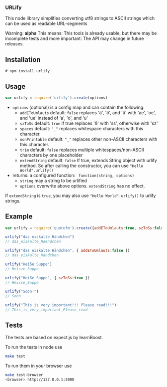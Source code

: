 ### URLify

This node library simplifies converting utf8 strings to ASCII strings which can be used as readable URL-segments

Warning: __alpha__ This means: This tools is already usable, but there may be
incomplete tests and more important: The API may change in future releases.

## Installation

```
# npm install urlify
```

## Usage

``` javascript
var urlify = require('urlify').create(options)
```

* ```options``` (optional) is a config map and can contain the following:
  * ```addEToUmlauts``` default: ```false```
    replaces 'ä', 'ö', and 'ü' with 'ae', 'oe', and 'ue' instead of 'a', 'o', and 'u'
  * ```szToSs``` default: ```true```
    if true replaces 'ß' with 'ss', otherwise with 'sz'
  * ```spaces``` default: ```"_"```
    replaces whitespace characters with this character.
  * ```nonPrintable``` default: ```"_"```
    replaces other non-ASCII characters with this character.
  * ```trim``` default: ```false```
    replaces multiple whitespaces/non-ASCII characters by one placeholder
  * ```extendString``` default: ```false```
    If true, extends String object with urlify method.
    So after calling the constructor, you can use ```"Hello World".urlify()```
* returns: a configured function: ``` function(string, options)```
  * ```string``` may a string to be urlified
  * ```options``` overwrite above options. ```extendString``` has no effect.

If ```extendString``` is ```true```, you may also use ```"Hello World".urlify()```
to urlify strings.

## Example

``` javascript
var urlify = require('quotefm').create({addEToUmlauts:true, szToSs:false, spaces:"_", nonPrintable:"_", trim:true});

urlify("das eiskalte Händchen")
// das_eiskalte_Haendchen 

urlify("das eiskalte Händchen", { addEToUmlauts:false })
// das_eiskalte_Handchen 

urlify("Heiße Suppe")
// Heisze_Suppe

urlify("Heiße Suppe", { szToSs:true })
// Heisse_Suppe

urlify("Soon!")
// Soon

urlify("This is very important!!! Please read!!!")
// This_is_very_important_Please_read
```

## Tests

The tests are based on expect.js by learnBoost.

To run the tests in node use
``` bash
make test
```
To run them in your browser use

``` bash
make test-browser
<browser> http://127.0.0.1:3000
```
